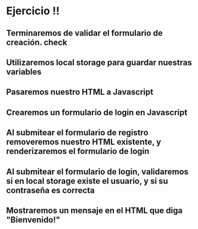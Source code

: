 # Ejercicio !!

## Terminaremos de validar el formulario de creación. check

## Utilizaremos local storage para guardar nuestras variables

## Pasaremos nuestro HTML a Javascript

## Crearemos un formulario de login en Javascript

## Al submitear el formulario de registro removeremos nuestro HTML existente, y renderizaremos el formulario de login

## Al submitear el formulario de login, validaremos si en local storage existe el usuario, y si su contraseña es correcta

## Mostraremos un mensaje en el HTML que diga "Bienvenido!"
